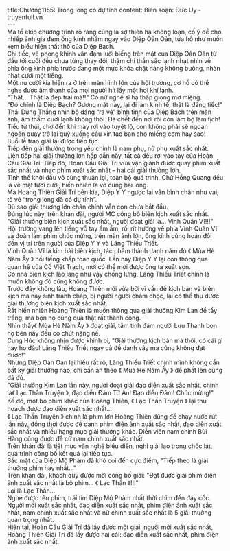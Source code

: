 title:Chương1155: Trong lòng có dự tính
content:
Biên soạn: Đức Uy - truyenfull.vn<br>---<br>Mà tổ ekip chương trình rõ ràng cũng là sợ thiên hạ không loạn, cố ý để cho nhiếp ảnh gia đem ống kính nhắm ngay vào Diệp Oản Oản, tựa hồ như muốn xem biểu hiện thất thố của Diệp Bạch.<br>Chỉ tiếc, vẻ phong khinh vân đạm lười biếng trên mặt của Diệp Oản Oản từ đầu tới cuối đều chưa từng thay đổi, thậm chí thần sắc lạnh nhạt nhìn về phía ống kính phía trước đang một mực khóa chặt nàng không buông, nhàn nhạt cười một tiếng.<br>Một nụ cười kia hiện ra ở trên màn hình lớn của hội trường, cơ hồ có thể nghe được âm thanh của mọi người hít lấy một hơi khí lạnh.<br>"Thật... Thật là đẹp trai mà!!" Có nữ nghệ sĩ hạ thấp giọng mở miệng.<br>"Đó chính là Diệp Bạch? Gương mặt này, lại đi làm kinh tế, thật là đáng tiếc!"<br>Thái Dũng Thắng nhìn bộ dáng “ra vẻ” bình tĩnh của Diệp Bạch trên màn ảnh, âm thầm cười lạnh không thôi. Đã chết đến nơi rồi còn làm bộ làm tịch!<br>Tiểu tử thúi, chờ đến khi mày rơi vào tuyệt lộ, còn không phải sẽ ngoan ngoãn quay trở lại quỳ xuống cầu xin tao ban cho miếng cơm hay sao!<br>Buổi lễ trao giải lại được tiếp tục.<br>Tiếp đến giải thưởng trọng yếu chính là nam phụ, nữ phụ xuất sắc nhất.<br>Liên tiếp hai giải thưởng lớn hấp dẫn này, tất cả đều rơi vào tay của Hoàn Cầu Giải Trí. Tiếp đó, Hoàn Cầu Giải Trí vừa vặn giành được quay phim xuất sắc nhất và nhạc phim xuất sắc nhất – hai cái giải thưởng lớn.<br>Tình thế khởi đầu vô cùng thuận lợi, toàn bộ quá trình, Chử Hồng Quang đều là vẻ mặt tươi cười, hiển nhiên là vô cùng hài lòng.<br>Mà Hoàng Thiên Giải Trí bên kia, Diệp Y Y ngược lại vẫn bình chân như vại, tỏ vẻ “trong lòng đã có dự tính”.<br>Dù sao giải thưởng lớn chân chính vẫn còn chưa bắt đầu.<br>Đúng lúc này, trên khán đài, người MC công bố biên kịch xuất sắc nhất.<br>"Giải thưởng biên kịch xuất sắc nhất, người đoạt giải là... Vinh Quân Vĩ!!!"<br>Hội trường vang lên tiếng vỗ tay ầm ầm, rối rít hướng về phía Vinh Quân Vĩ và đoàn làm phim chúc mừng, trên màn ảnh lớn, ống kính cũng hoán đổi đến vị trí trên người của Diệp Y Y và Lăng Thiếu Triết.<br>Vinh Quân Vĩ là kim bài biên kịch, tác phẩm thành danh năm đó 《 Mùa Hè Năm Ấy 》 nổi tiếng khắp toàn quốc. Lần này Diệp Y Y lại còn thông qua quan hệ của Cố Việt Trạch, mới có thể mời được ông ta xuất sơn.<br>Có nhà biên kịch lão làng như vậy chống lưng, Lăng Thiếu Triết chính là muốn không đỏ cũng không được.<br>Trước đây không lâu, Hoàng Thiên mới vừa bởi vì vấn đề kịch bản và biên kịch mà nảy sinh tranh chấp, bị người người châm chọc, lại có thể thu được giải thưởng biên kịch xuất sắc nhất.<br>Rất hiển nhiên Hoàng Thiên là muốn thông qua giải thưởng Kim Lan để tẩy trắng, mà bọn họ cũng quả thật rất thành công.<br>Nhìn thấy《 Mùa Hè Năm Ấy 》 đoạt giải, tâm tình đám người Lưu Thanh bọn họ bên này đều có chút nặng nề.<br>Cung Húc không nhịn được khinh bỉ, "Giải thưởng kịch bản mà thôi, có cái gì hay ho đâu! Lăng Thiếu Triết ngay cả đề danh vậy mà cũng không đạt được!"<br>Nhưng Diệp Oản Oản lại hiểu rất rõ, Lăng Thiếu Triết chính mình không cần bất kỳ giải thưởng nào, chỉ cần ăn theo 《 Mùa Hè Năm Ấy 》 để phất lên cũng đã đủ.<br>"Giải thưởng Kim Lan lần này, người đoạt giải đạo diễn xuất sắc nhất, chính là《 Lạc Thần Truyện 》, đạo diễn Đảm Tử An! Đạo diễn Đảm! Chúc mừng!"<br>Kế đó, một bộ phim khác của Hoàng Thiên, 《 Lạc Thần Truyện 》 lại thu hoạch được đạo diễn xuất sắc nhất…<br>《 Lạc Thần Truyện 》 chính là phim lớn Hoàng Thiên dùng để chạy nước rút lần này, đồng thời được đề danh phim điện ảnh xuất sắc nhất, đạo diễn xuất sắc nhất và nhiều hạng mục giải thưởng khác. Diễn viên nam chính Bùi Hằng cũng được đề cử nam chính xuất sắc nhất.<br>Trên khán đài là tiết mục văn nghệ biểu diễn, nghỉ giải lao trong chốc lát, quá trình công bố kết quả lại tiếp tục.<br>Sắc mặt của Diệp Mộ Phàm đã khó coi đến cực điểm, "Tiếp theo là giải thưởng phim hay nhất..."<br>Trên khán đài, khách quý được mời công bố giải: "Đạt được giải phim điện ảnh xuất sắc nhất là bộ phim... 《 Lạc Thần 》!!!"<br>Lại là Lạc Thần...<br>Nghe được tên phim, trái tim Diệp Mộ Phàm nhất thời chìm đến đáy cốc.<br>Người mới xuất sắc nhất, đạo diễn xuất sắc nhất, phim điện ảnh xuất sắc nhất, nam chính xuất sắc nhất và nữ chính xuất sắc nhất là 5 giải thưởng quan trọng nhất.<br>Hiện tại, Hoàn Cầu Giải Trí đã lấy được một giải: người mới xuất sắc nhất, Hoàng Thiên Giải Trí đã lấy được hai cái: đạo diễn xuất sắc nhất, phim điện ảnh xuất sắc nhất.